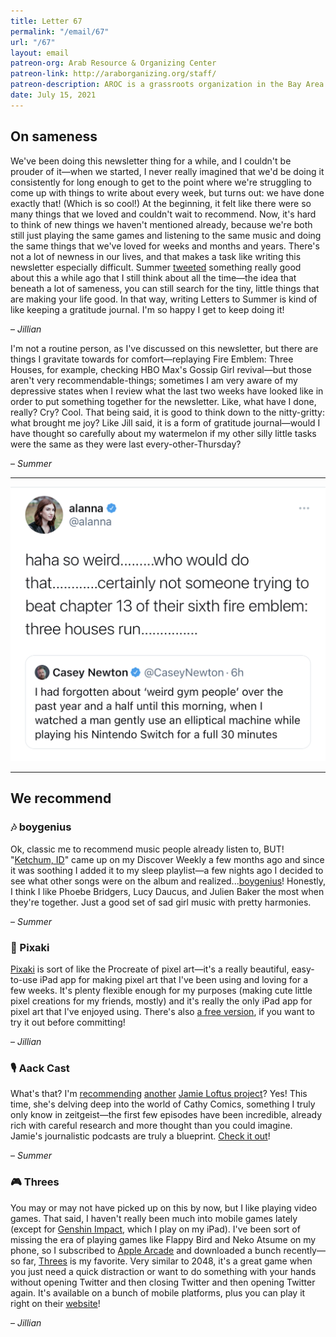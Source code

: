 ```yaml
---
title: Letter 67
permalink: "/email/67"
url: "/67"
layout: email
patreon-org: Arab Resource & Organizing Center
patreon-link: http://araborganizing.org/staff/
patreon-description: AROC is a grassroots organization in the Bay Area working to empower and organize the Arab community towards justice.
date: July 15, 2021
---
```


## On sameness

We've been doing this newsletter thing for a while, and I couldn't be prouder of it—when we started, I never really imagined that we'd be doing it consistently for long enough to get to the point where we're struggling to come up with things to write about every week, but turns out: we have done exactly that! (Which is so cool!) At the beginning, it felt like there were so many things that we loved and couldn't wait to recommend. Now, it's hard to think of new things we haven't mentioned already, because we're both still just playing the same games and listening to the same music and doing the same things that we've loved for weeks and months and years. There's not a lot of newness in our lives, and that makes a task like writing this newsletter especially difficult. Summer [tweeted](https://twitter.com/summabis/status/1360280294591324161?s=12) something really good about this a while ago that I still think about all the time—the idea that beneath a lot of sameness, you can still search for the tiny, little things that are making your life good. In that way, writing Letters to Summer is kind of like keeping a gratitude journal. I'm so happy I get to keep doing it!

– *Jillian*

I'm not a routine person, as I've discussed on this newsletter, but there are things I gravitate towards for comfort—replaying Fire Emblem: Three Houses, for example, checking HBO Max's Gossip Girl revival—but those aren't very recommendable-things; sometimes I am very aware of my depressive states when I review what the last two weeks have looked like in order to put something together for the newsletter. Like, what have I done, really? Cry? Cool. That being said, it is good to think down to the nitty-gritty: what brought me joy? Like Jill said, it is a form of gratitude journal—would I have thought so carefully about my watermelon if my other silly little tasks were the same as they were last every-other-Thursday? 

– *Summer*

<hr>

<a href="https://twitter.com/alanna/status/1415702277978050563">
  <img src="/assets/images/tweets/67.jpeg" class="tweet">
</a>

<hr>

## We recommend

### 🎶 boygenius

Ok, classic me to recommend music people already listen to, BUT! "[Ketchum, ID](https://open.spotify.com/track/2HbDLvUR0SA1o9BDMAqqNM?si=a18ff7a1cdf3483e)" came up on my Discover Weekly a few months ago and since it was soothing I added it to my sleep playlist—a few nights ago I decided to see what other songs were on the album and realized...[boygenius](https://open.spotify.com/album/6RjlLIuDFC8Dw91yRAdPz9?si=drfICuYZRqu_Z2GYLbopog&dl_branch=1)! Honestly, I think I like Phoebe Bridgers, Lucy Daucus, and Julien Baker the most when they're together. Just a good set of sad girl music with pretty harmonies. 

– *Summer*

### 📱 Pixaki

[Pixaki](https://pixaki.com) is sort of like the Procreate of pixel art—it's a really beautiful, easy-to-use iPad app for making pixel art that I've been using and loving for a few weeks. It's plenty flexible enough for my purposes (making cute little pixel creations for my friends, mostly) and it's really the only iPad app for pixel art that I've enjoyed using. There's also [a free version](https://apps.apple.com/us/app/pixaki-4-intro/id1524803334), if you want to try it out before committing!

– *Jillian*

### 🎙️ Aack Cast

What's that? I'm [recommending](https://letterstosummer.com/56/) [another](https://letterstosummer.com/30) [Jamie Loftus project](https://letterstosummer.com/25)? Yes! This time, she's delving deep into the world of Cathy Comics, something I truly only know in zeitgeist—the first few episodes have been incredible, already rich with careful research and more thought than you could imagine. Jamie's journalistic podcasts are truly a blueprint. [Check it out](https://www.iheart.com/podcast/1119-aack-cast-by-jamie-loftus-83922273/)! 

– *Summer*

### 🎮 Threes

You may or may not have picked up on this by now, but I like playing video games. That said, I haven't really been much into mobile games lately (except for [Genshin Impact](https://letterstosummer.com/49/), which I play on my iPad). I've been sort of missing the era of playing games like Flappy Bird and Neko Atsume on my phone, so I subscribed to [Apple Arcade](https://www.apple.com/apple-arcade/?itscg=10000&itsct=arc-0-apl_hp-lrn_tle-apl-ref-210507) and downloaded a bunch recently—so far, [Threes](http://play.threesgame.com) is my favorite. Very similar to 2048, it's a great game when you just need a quick distraction or want to do something with your hands without opening Twitter and then closing Twitter and then opening Twitter again. It's available on a bunch of mobile platforms, plus you can play it right on their [website](http://play.threesgame.com)!

– *Jillian*